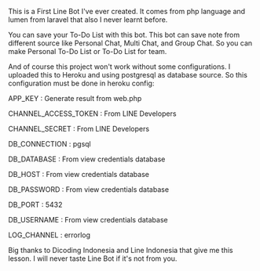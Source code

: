 This is a First Line Bot I've ever created. It comes from php language and lumen from laravel that also I never learnt before.

You can save your To-Do List with this bot. This bot can save note from different source like Personal Chat, Multi Chat, and Group Chat. So you can make Personal To-Do List or To-Do List for team.

And of course this project won't work without some configurations. I uploaded this to Heroku and using postgresql as database source. So this configuration must be done in heroku config:

APP_KEY : Generate result from web.php

CHANNEL_ACCESS_TOKEN : From LINE Developers

CHANNEL_SECRET : From LINE Developers

DB_CONNECTION : pgsql

DB_DATABASE : From view credentials database

DB_HOST : From view credentials database

DB_PASSWORD : From view credentials database

DB_PORT : 5432

DB_USERNAME : From view credentials database

LOG_CHANNEL : errorlog

Big thanks to Dicoding Indonesia and Line Indonesia that give me this lesson. I will never taste Line Bot if it's not from you.